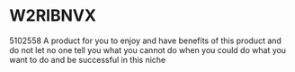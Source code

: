 # W2RlBNVX
5102558
A product for you to enjoy and have benefits of this product and do not let no one tell you what you cannot do when you could do what you want
 to do and be successful in this niche
